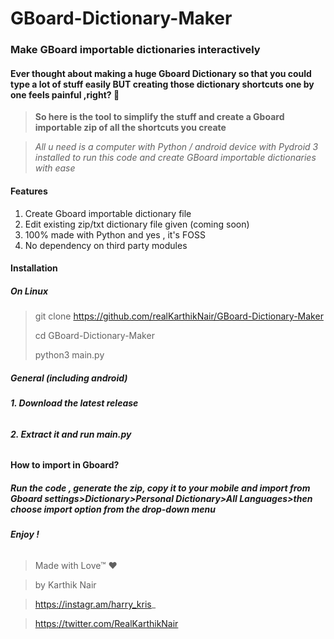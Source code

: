 # GBoard-Dictionary-Maker

### Make GBoard importable dictionaries interactively

#### Ever thought about making a huge Gboard Dictionary so that you could type a lot of stuff easily BUT creating those dictionary shortcuts one by one feels painful ,right? 🤔 
> **So here is the tool to simplify the stuff and create a Gboard importable zip of all the shortcuts you create**

> *All u need is a computer with Python / android device with Pydroid 3 installed to run this code and create GBoard importable dictionaries with ease*

#### **Features**
 1. Create Gboard importable dictionary file
 2. Edit existing zip/txt dictionary file given (coming soon)
 3. 100% made with Python and yes , it's FOSS
 4. No dependency on third party modules


#### **Installation**
##### On Linux
>git clone https://github.com/realKarthikNair/GBoard-Dictionary-Maker
>
>cd GBoard-Dictionary-Maker
>
>python3 main.py

##### General (including android)
###### **1. Download the latest release**
###### **2. Extract it and run main.py**

#### How to import in Gboard?
##### **Run the code , generate the zip, copy it to your mobile and import from Gboard settings>Dictionary>Personal Dictionary>All Languages>then choose import option from the drop-down menu**

###### **Enjoy !**

>Made with Love™ ❤️

>by Karthik Nair 

>https://instagr.am/harry_kris_

>https://twitter.com/RealKarthikNair

